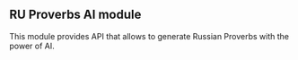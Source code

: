 RU Proverbs AI module
-------

This module provides API that allows to generate Russian Proverbs with the power of AI.
